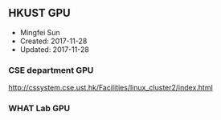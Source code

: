 ## HKUST GPU 

* Mingfei Sun
* Created: 2017-11-28
* Updated: 2017-11-28


### CSE department GPU
http://cssystem.cse.ust.hk/Facilities/linux_cluster2/index.html

### WHAT Lab GPU
